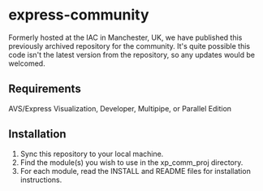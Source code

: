 # express-community
Formerly hosted at the IAC in Manchester, UK, we have published this previously archived repository for the community. It's quite possible this code isn't the latest version from the repository, so any updates would be welcomed.

## Requirements

AVS/Express Visualization, Developer, Multipipe, or Parallel Edition

## Installation

1. Sync this repository to your local machine.
2. Find the module(s) you wish to use in the xp_comm_proj directory.
3. For each module, read the INSTALL and README files for installation instructions.
